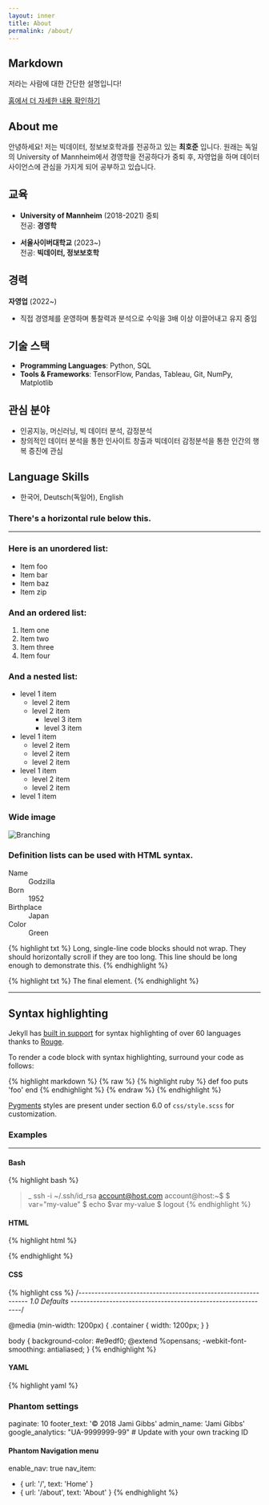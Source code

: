 ```yaml
---
layout: inner
title: About
permalink: /about/
---
```

## Markdown

저라는 사람에 대한 간단한 설명입니다!

[홈에서 더 자세한 내용 확인하기](https://hojjang98.github.io/)


## About me 
안녕하세요! 저는 빅데이터, 정보보호학과를 전공하고 있는 **최호준** 입니다.
원래는 독일의 University of Mannheim에서 경영학을 전공하다가 중퇴 후, 자영업을 하며 데이터사이언스에 관심을 가지게 되어 공부하고 있습니다.


## 교육
- **University of Mannheim** (2018-2021) 중퇴  
  전공: **경영학**

- **서울사이버대학교** (2023~)  
  전공: **빅데이터, 정보보호학**


## 경력

**자영업** (2022~)
- 직접 경영체를 운영하며 통찰력과 분석으로 수익을 3배 이상 이끌어내고 유지 중임


## 기술 스택
- **Programming Languages**: Python, SQL
- **Tools & Frameworks**: TensorFlow, Pandas, Tableau, Git, NumPy, Matplotlib


## 관심 분야
- 인공지능, 머신러닝, 빅 데이터 분석, 감정분석
- 창의적인 데이터 분석을 통한 인사이트 창출과 빅데이터 감정분석을 통한 인간의 행복 증진에 관심


## Language Skills
- 한국어, Deutsch(독일어), English


### There's a horizontal rule below this.

---

### Here is an unordered list:

*   Item foo
*   Item bar
*   Item baz
*   Item zip

### And an ordered list:

1.  Item one
1.  Item two
1.  Item three
1.  Item four

### And a nested list:

- level 1 item
  - level 2 item
  - level 2 item
    - level 3 item
    - level 3 item
- level 1 item
  - level 2 item
  - level 2 item
  - level 2 item
- level 1 item
  - level 2 item
  - level 2 item
- level 1 item

### Wide image

![Branching](https://guides.github.com/activities/hello-world/branching.png)

### Definition lists can be used with HTML syntax.

<dl>
<dt>Name</dt>
<dd>Godzilla</dd>
<dt>Born</dt>
<dd>1952</dd>
<dt>Birthplace</dt>
<dd>Japan</dd>
<dt>Color</dt>
<dd>Green</dd>
</dl>

{% highlight txt %}
Long, single-line code blocks should not wrap. They should horizontally scroll if they are too long. This line should be long enough to demonstrate this.
{% endhighlight %}

{% highlight txt %}
The final element.
{% endhighlight %}

---

## Syntax highlighting

Jekyll has [built in support](https://jekyllrb.com/docs/templates/#code-snippet-highlighting) for syntax highlighting of over 60 languages thanks to [Rouge](http://rouge.jneen.net/).

To render a code block with syntax highlighting, surround your code as follows:

{% highlight markdown %}
{% raw %}
{% highlight ruby %}
def foo
  puts 'foo'
end
{% endhighlight %}
{% endraw %}
{% endhighlight %}

[Pygments](http://pygments.org/) styles are present under section 6.0 of `css/style.scss` for customization.

### Examples

---

#### Bash

{% highlight bash %}
>_ ssh -i ~/.ssh/id_rsa account@host.com
account@host:~$
$ var="my-value"
$ echo $var
my-value
$ logout
{% endhighlight %}

#### HTML

{% highlight html %}
<!DOCTYPE html>
<html>
 <head>
   <meta charset="UTF-8">
   <title>title</title>
 </head>
 <body>

 </body>
</html>
{% endhighlight %}

#### CSS

{% highlight css %}
/*--------------------------------------------------------------
	1.0 Defaults
--------------------------------------------------------------*/

@media (min-width: 1200px) {
  .container {
    width: 1200px;
  }
}

body {
  background-color: #e9edf0;
  @extend %opensans;
  -webkit-font-smoothing: antialiased;
}
{% endhighlight %}

#### YAML

{% highlight yaml %}
### Phantom settings
paginate: 10
footer_text: '© 2018 Jami Gibbs'
admin_name: 'Jami Gibbs'
google_analytics: "UA-9999999-99" # Update with your own tracking ID

#### Phantom Navigation menu
enable_nav: true
nav_item:
  - { url: '/', text: 'Home' }
  - { url: '/about', text: 'About' }
{% endhighlight %}
